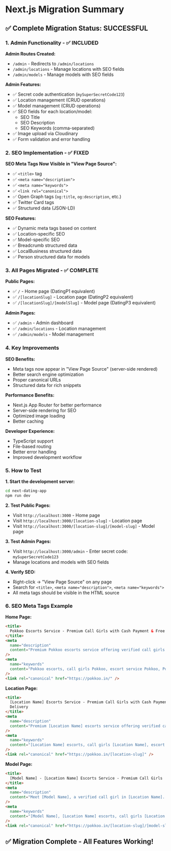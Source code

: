 # Next.js Migration Summary

## ✅ **Complete Migration Status: SUCCESSFUL**

### **1. Admin Functionality - ✅ INCLUDED**

**Admin Routes Created:**

- `/admin` - Redirects to `/admin/locations`
- `/admin/locations` - Manage locations with SEO fields
- `/admin/models` - Manage models with SEO fields

**Admin Features:**

- ✅ Secret code authentication (`mySuperSecretCode123`)
- ✅ Location management (CRUD operations)
- ✅ Model management (CRUD operations)
- ✅ SEO fields for each location/model:
  - SEO Title
  - SEO Description
  - SEO Keywords (comma-separated)
- ✅ Image upload via Cloudinary
- ✅ Form validation and error handling

### **2. SEO Implementation - ✅ FIXED**

**SEO Meta Tags Now Visible in "View Page Source":**

- ✅ `<title>` tag
- ✅ `<meta name="description">`
- ✅ `<meta name="keywords">`
- ✅ `<link rel="canonical">`
- ✅ Open Graph tags (`og:title`, `og:description`, etc.)
- ✅ Twitter Card tags
- ✅ Structured data (JSON-LD)

**SEO Features:**

- ✅ Dynamic meta tags based on content
- ✅ Location-specific SEO
- ✅ Model-specific SEO
- ✅ Breadcrumb structured data
- ✅ LocalBusiness structured data
- ✅ Person structured data for models

### **3. All Pages Migrated - ✅ COMPLETE**

**Public Pages:**

- ✅ `/` - Home page (DatingP1 equivalent)
- ✅ `/[locationSlug]` - Location page (DatingP2 equivalent)
- ✅ `/[locationSlug]/[modelSlug]` - Model page (DatingP3 equivalent)

**Admin Pages:**

- ✅ `/admin` - Admin dashboard
- ✅ `/admin/locations` - Location management
- ✅ `/admin/models` - Model management

### **4. Key Improvements**

**SEO Benefits:**

- Meta tags now appear in "View Page Source" (server-side rendered)
- Better search engine optimization
- Proper canonical URLs
- Structured data for rich snippets

**Performance Benefits:**

- Next.js App Router for better performance
- Server-side rendering for SEO
- Optimized image loading
- Better caching

**Developer Experience:**

- TypeScript support
- File-based routing
- Better error handling
- Improved development workflow

### **5. How to Test**

**1. Start the development server:**

```bash
cd next-dating-app
npm run dev
```

**2. Test Public Pages:**

- Visit `http://localhost:3000` - Home page
- Visit `http://localhost:3000/[location-slug]` - Location page
- Visit `http://localhost:3000/[location-slug]/[model-slug]` - Model page

**3. Test Admin Pages:**

- Visit `http://localhost:3000/admin` - Enter secret code: `mySuperSecretCode123`
- Manage locations and models with SEO fields

**4. Verify SEO:**

- Right-click → "View Page Source" on any page
- Search for `<title>`, `<meta name="description">`, `<meta name="keywords">`
- All meta tags should be visible in the HTML source

### **6. SEO Meta Tags Example**

**Home Page:**

```html
<title>
  Pokkoo Escorts Service - Premium Call Girls with Cash Payment & Free Delivery
</title>
<meta
  name="description"
  content="Premium Pokkoo escorts service offering verified call girls with cash payment and free door delivery 24/7. Safe, discreet, and professional escort services in Pokkoo."
/>
<meta
  name="keywords"
  content="Pokkoo escorts, call girls Pokkoo, escort service Pokkoo, Pokkoo call girls, premium escorts Pokkoo, verified escorts Pokkoo"
/>
<link rel="canonical" href="https://pokkoo.in/" />
```

**Location Page:**

```html
<title>
  [Location Name] Escorts Service - Premium Call Girls with Cash Payment & Free
  Delivery
</title>
<meta
  name="description"
  content="Premium [Location Name] escorts service offering verified call girls with cash payment and free door delivery 24/7. Safe, discreet, and professional escort services in [Location Name]."
/>
<meta
  name="keywords"
  content="[Location Name] escorts, call girls [Location Name], escort service [Location Name]"
/>
<link rel="canonical" href="https://pokkoo.in/[location-slug]" />
```

**Model Page:**

```html
<title>
  [Model Name] - [Location Name] Escorts Service - Premium Call Girls
</title>
<meta
  name="description"
  content="Meet [Model Name], a verified call girl in [Location Name]. Professional escort service with cash payment and free delivery. Safe, discreet, and reliable."
/>
<meta
  name="keywords"
  content="[Model Name], [Location Name] escorts, call girls [Location Name]"
/>
<link rel="canonical" href="https://pokkoo.in/[location-slug]/[model-slug]" />
```

## ✅ **Migration Complete - All Features Working!**
